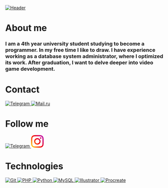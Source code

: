 [![Header](https://github.com/HelenGapicheva/helengapicheva/blob/main/assets/SEILOR_MOON.png)](ttps://www.instagram.com/helen_gapicheva)

# About me
### I am a 4th year university student studying to become a programmer. In my free time I like to draw. I have experience working as a database system administrator, where I optimized its work. After graduation, I want to delve deeper into video game development.

# Contact
<div id = "contact" >
    <a href = "https://t.me/ananashel" target = "_blank" >
        <img src = "https://cdn-icons-png.flaticon.com/512/2111/2111646.png" width = "40" height = "40" alt = "Telegram" />
    </a>
    <a href = "mailto:ananas2.13@mail.ru" target = "_blank" >
        <img src = "https://github.com/HelenGapicheva/helengapicheva/blob/main/assets/mail.png" width = "40" height = "40" alt = "Mail.ru" />
    </a>

# Follow me
<div id = "follow me" >
    <a href = "https://t.me/gapart_h" target = "_blank" >
      <img src = "https://cdn-icons-png.flaticon.com/512/2111/2111646.png" width = "40" height = "40" alt = "Telegram" />
    </a>
    <a href = "https://www.instagram.com/helengapicheva/" target = "_blank" >
      <img src = "assets/instagram.png" width = "40" height = "40" alt = "Instagram" />
    </a>
  </div>

  # Technologies

  <div id = "Technologies"> 
    <a href="https://git-scm.com/" target="_blank" rel="noreferrer">
        <img src="https://raw.githubusercontent.com/danielcranney/readme-generator/main/public/icons/skills/git-colored.svg" width="40" height="40" alt="Git" />
    </a>
    <a href="https://www.php.net/" target="_blank" rel="noreferrer">
        <img src="https://raw.githubusercontent.com/danielcranney/readme-generator/main/public/icons/skills/php-colored.svg" width="40" height="40" alt="PHP" />
    </a>
    <a href="https://www.python.org/" target="_blank" rel="noreferrer">
        <img src="https://raw.githubusercontent.com/danielcranney/readme-generator/main/public/icons/skills/python-colored.svg" width="40" height="40" alt="Python" />
    </a>
    <a href="https://www.mysql.com/" target="_blank" rel="noreferrer">
        <img src="https://raw.githubusercontent.com/danielcranney/readme-generator/main/public/icons/skills/mysql-colored.svg" width="40" height="40" alt="MySQL" />
    </a>
    <a href="https://www.adobe.com/uk/products/illustrator.html" target="_blank" rel="noreferrer">
        <img src="https://raw.githubusercontent.com/danielcranney/readme-generator/main/public/icons/skills/illustrator-colored.svg" width="40" height="40" alt="Illustrator" />
    </a> 
    <a href="https://www.adobe.com/uk/products/illustrator.html" target="_blank" rel="noreferrer">
        <img src="https://github.com/HelenGapicheva/helengapicheva/blob/main/assets/procreate.png" width="40" height="40" alt="Procreate" />
    </a> 
</div>

